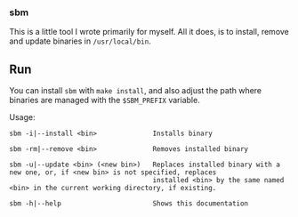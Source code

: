 ### sbm
This is a little tool I wrote primarily for myself.
All it does, is to install, remove and update binaries in `/usr/local/bin`.

## Run

You can install `sbm` with `make install`, and also adjust the path where binaries are managed with the `$SBM_PREFIX` variable.

Usage:

```
sbm -i|--install <bin>              Installs binary

sbm -rm|--remove <bin>              Removes installed binary

sbm -u|--update <bin> (<new bin>)   Replaces installed binary with a new one, or, if <new bin> is not specified, replaces
                                    installed <bin> by the same named <bin> in the current working directory, if existing.

sbm -h|--help                       Shows this documentation
```
